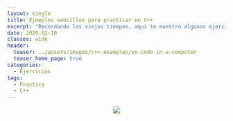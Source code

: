 ```yaml
---
layout: single
title: Ejmeplos sencillos para practicar en C++
excerpt: "Recordando los viejos tiempos, aqui te muestro algunos ejercicios buenos para practicar logica de programacion en el lenguaje de C++, Veamos de cuantos eres capaz de resolver"
date: 2020-02-10
classes: wide
header:
  teaser: ../assets/images/c++-examples/vs-code-in-a-computer
  teaser_home_page: true
categories:
  - Ejercicios
tags:
  - Practica
  - C++
---
```


<center>
<img src="../assets/images/c++-examples/vs-code-in-a-computer">
</center>